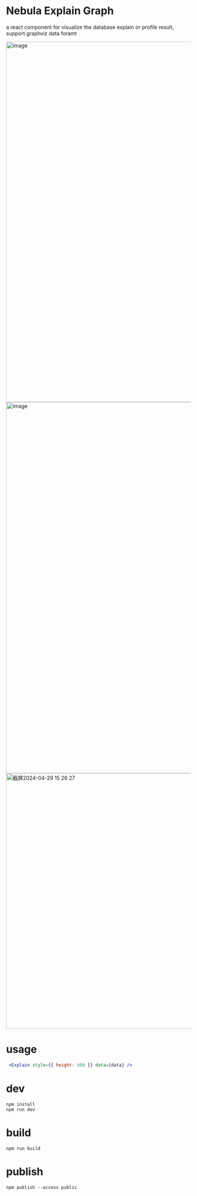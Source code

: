 # Nebula Explain Graph
a react component for visualize the database explain or profile result, support graphviz data foramt

<img width="981" alt="image" src="https://github.com/nb-cloud/nebula-explain-graph/assets/7129229/c5448175-057a-4c34-82c9-ff86e63a169b">
<img width="1010" alt="image" src="https://github.com/mizy/nebula-explain-graph/assets/7129229/0213877c-af70-4d09-85d8-d98dee876993">
<img width="695" alt="截屏2024-04-29 15 26 27" src="https://github.com/mizy/nebula-explain-graph/assets/7129229/e49c3b35-20ff-459a-a3e0-cdecb71c8360">


# usage
```jsx
 <Explain style={{ height: 600 }} data={data} />
```

# dev

```
npm install
npm run dev
```

# build

```
npm run build
```

# publish
```
npm publish --access public
```
